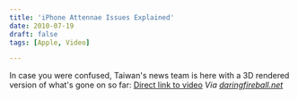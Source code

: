 ```yaml
---
title: 'iPhone Attennae Issues Explained'
date: 2010-07-19
draft: false
tags: [Apple, Video]

---
```


In case you were confused, Taiwan's news team is here with a 3D rendered version of what's gone on so far:  [Direct link to video](http://www.youtube.com/watch?v=Tn-YesqzvNk) _Via [daringfireball.net](http://daringfireball.net/linked/2010/07/19/chinese-antennagate)_